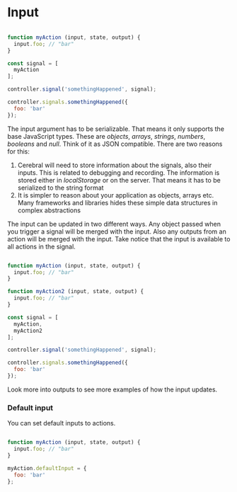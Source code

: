 # Input

```javascript

function myAction (input, state, output) {
  input.foo; // "bar"
}

const signal = [
  myAction
];

controller.signal('somethingHappened', signal);

controller.signals.somethingHappened({
  foo: 'bar'
});
```

The input argument has to be serializable. That means it only supports the base JavaScript types. These are *objects*, *arrays*, *strings*, *numbers*, *booleans* and *null*. Think of it as JSON compatible. There are two reasons for this:

1. Cerebral will need to store information about the signals, also their inputs. This is related to debugging and recording. The information is stored either in *localStorage* or on the server. That means it has to be serialized to the string format
2. It is simpler to reason about your application as objects, arrays etc. Many frameworks and libraries hides these simple data structures in complex abstractions

The input can be updated in two different ways. Any object passed when you trigger a signal will be merged with the input. Also any outputs from an action will be merged with the input. Take notice that the input is available to all actions in the signal.

```javascript

function myAction (input, state, output) {
  input.foo; // "bar"
}

function myAction2 (input, state, output) {
  input.foo; // "bar"
}

const signal = [
  myAction,
  myAction2
];

controller.signal('somethingHappened', signal);

controller.signals.somethingHappened({
  foo: 'bar'
});
```

Look more into outputs to see more examples of how the input updates.

### Default input
You can set default inputs to actions.

```javascript

function myAction (input, state, output) {
  input.foo; // "bar"
}

myAction.defaultInput = {
  foo: 'bar'
};
```
